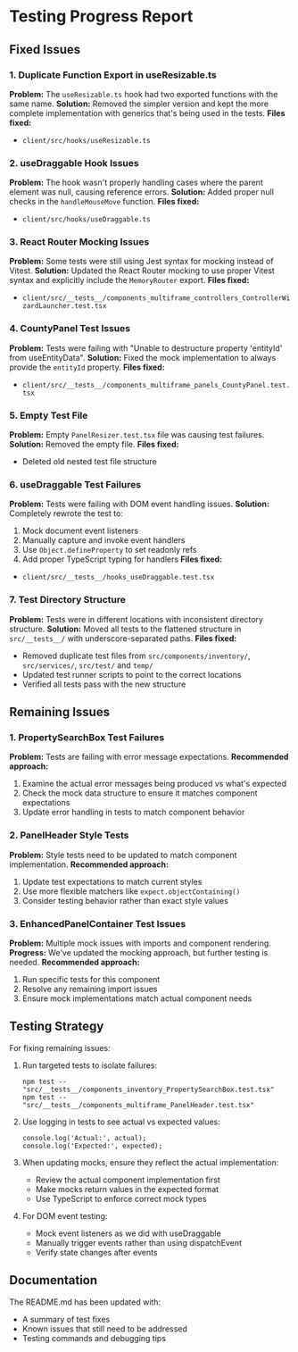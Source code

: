 # Testing Progress Report

## Fixed Issues

### 1. Duplicate Function Export in useResizable.ts
**Problem:** The `useResizable.ts` hook had two exported functions with the same name.
**Solution:** Removed the simpler version and kept the more complete implementation with generics that's being used in the tests.
**Files fixed:** 
- `client/src/hooks/useResizable.ts`

### 2. useDraggable Hook Issues
**Problem:** The hook wasn't properly handling cases where the parent element was null, causing reference errors.
**Solution:** Added proper null checks in the `handleMouseMove` function.
**Files fixed:** 
- `client/src/hooks/useDraggable.ts`

### 3. React Router Mocking Issues
**Problem:** Some tests were still using Jest syntax for mocking instead of Vitest.
**Solution:** Updated the React Router mocking to use proper Vitest syntax and explicitly include the `MemoryRouter` export.
**Files fixed:** 
- `client/src/__tests__/components_multiframe_controllers_ControllerWizardLauncher.test.tsx`

### 4. CountyPanel Test Issues
**Problem:** Tests were failing with "Unable to destructure property 'entityId' from useEntityData".
**Solution:** Fixed the mock implementation to always provide the `entityId` property.
**Files fixed:** 
- `client/src/__tests__/components_multiframe_panels_CountyPanel.test.tsx`

### 5. Empty Test File
**Problem:** Empty `PanelResizer.test.tsx` file was causing test failures.
**Solution:** Removed the empty file.
**Files fixed:** 
- Deleted old nested test file structure

### 6. useDraggable Test Failures
**Problem:** Tests were failing with DOM event handling issues.
**Solution:** Completely rewrote the test to:
1. Mock document event listeners
2. Manually capture and invoke event handlers
3. Use `Object.defineProperty` to set readonly refs
4. Add proper TypeScript typing for handlers
**Files fixed:** 
- `client/src/__tests__/hooks_useDraggable.test.tsx`

### 7. Test Directory Structure
**Problem:** Tests were in different locations with inconsistent directory structure.
**Solution:** Moved all tests to the flattened structure in `src/__tests__/` with underscore-separated paths.
**Files fixed:**
- Removed duplicate test files from `src/components/inventory/`, `src/services/`, `src/test/` and `temp/`
- Updated test runner scripts to point to the correct locations
- Verified all tests pass with the new structure

## Remaining Issues

### 1. PropertySearchBox Test Failures
**Problem:** Tests are failing with error message expectations.
**Recommended approach:**
1. Examine the actual error messages being produced vs what's expected
2. Check the mock data structure to ensure it matches component expectations
3. Update error handling in tests to match component behavior

### 2. PanelHeader Style Tests
**Problem:** Style tests need to be updated to match component implementation.
**Recommended approach:**
1. Update test expectations to match current styles
2. Use more flexible matchers like `expect.objectContaining()`
3. Consider testing behavior rather than exact style values

### 3. EnhancedPanelContainer Test Issues
**Problem:** Multiple mock issues with imports and component rendering.
**Progress:** We've updated the mocking approach, but further testing is needed.
**Recommended approach:**
1. Run specific tests for this component
2. Resolve any remaining import issues
3. Ensure mock implementations match actual component needs

## Testing Strategy

For fixing remaining issues:

1. Run targeted tests to isolate failures:
   ```
   npm test -- "src/__tests__/components_inventory_PropertySearchBox.test.tsx"
   npm test -- "src/__tests__/components_multiframe_PanelHeader.test.tsx"
   ```

2. Use logging in tests to see actual vs expected values:
   ```
   console.log('Actual:', actual);
   console.log('Expected:', expected);
   ```

3. When updating mocks, ensure they reflect the actual implementation:
   - Review the actual component implementation first
   - Make mocks return values in the expected format
   - Use TypeScript to enforce correct mock types

4. For DOM event testing:
   - Mock event listeners as we did with useDraggable
   - Manually trigger events rather than using dispatchEvent
   - Verify state changes after events

## Documentation

The README.md has been updated with:
- A summary of test fixes
- Known issues that still need to be addressed
- Testing commands and debugging tips 